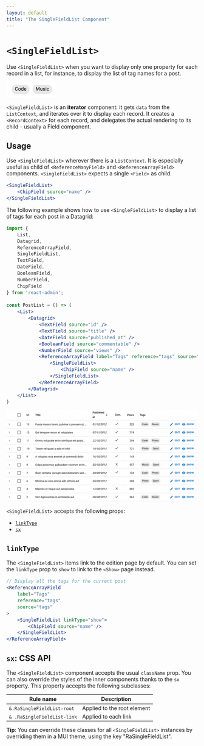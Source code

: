 ```yaml
---
layout: default
title: "The SingleFieldList Component"
---
```


# `<SingleFieldList>`

Use `<SingleFieldList>` when you want to display only one property for each record in a list, for instance, to display the list of tag names for a post.

![SingleFieldList](./img/singlefieldlist.png)

`<SingleFieldList>` is an **iterator** component: it gets `data` from the `ListContext`, and iterates over it to display each record. It creates a `<RecordContext>` for each record, and delegates the actual rendering to its child - usually a Field component. 

## Usage

Use `<SingleFieldList>` wherever there is a `ListContext`. It is especially useful as child of `<ReferenceManyField>` and `<ReferenceArrayField>` components. `<SingleFieldList>` expects a single `<Field>` as child.

```jsx
<SingleFieldList>
    <ChipField source="name" />
</SingleFieldList>
```

The following example shows how to use `<SingleFieldList>` to display a list of tags for each post in a Datagrid:

```jsx
import { 
    List,
    Datagrid,
    ReferenceArrayField,
    SingleFieldList,
    TextField,
    DateField,
    BooleanField,
    NumberField,
    ChipField
} from 'react-admin';

const PostList = () => (
    <List>
        <Datagrid>
            <TextField source="id" />
            <TextField source="title" />
            <DateField source="published_at" />
            <BooleanField source="commentable" />
            <NumberField source="views" />
            <ReferenceArrayField label="Tags" reference="tags" source="tags">
                <SingleFieldList>
                    <ChipField source="name" />
                </SingleFieldList>
            </ReferenceArrayField>
        </Datagrid>
    </List>
)
```

![SingleFieldList in Datagrid](./img/singlefieldlist-datagrid.png)

`<SingleFieldList>` accepts the following props:

* [`linkType`](#linktype)
* [`sx`](#sx-css-api)

## `linkType`

The `<SingleFieldList>` items link to the edition page by default. You can set the `linkType` prop to `show` to link to the `<Show>` page instead.

```jsx
// Display all the tags for the current post
<ReferenceArrayField
    label="Tags"
    reference="tags"
    source="tags"
>
    <SingleFieldList linkType="show">
        <ChipField source="name" />
    </SingleFieldList>
</ReferenceArrayField>
```

## `sx`: CSS API

The `<SingleFieldList>` component accepts the usual `className` prop. You can also override the styles of the inner components thanks to the `sx` property. This property accepts the following subclasses:

| Rule name                   | Description                 |
|-----------------------------|-----------------------------|
| `&.RaSingleFieldList-root`  | Applied to the root element |
| `& .RaSingleFieldList-link` | Applied to each link        |

**Tip**: You can override these classes for all `<SingleFieldList>` instances by overriding them in a MUI theme, using the key "RaSingleFieldList".
